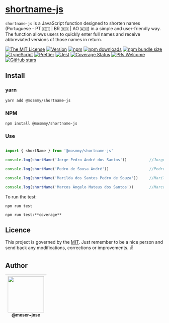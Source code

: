 # [shortname-js](https://github.com/moser-jose/shortname-js)

`shortname-js` is a JavaScript function designed to shorten names (Portuguese - PT 🇵🇹 | BR 🇧🇷 | AO 🇦🇴) in a simple and user-friendly way. The function allows users to quickly enter full names and receive abbreviated versions of those names in return.

[![The MIT License](https://img.shields.io/badge/license-MIT-blue.svg)](http://opensource.org/licenses/MIT) 
[![Version](https://img.shields.io/github/package-json/v/moser-jose/shortname-js)](https://github.com/moser-jose/shortname-js)
[![npm](https://img.shields.io/npm/v/@mosmmy/shortname-js)](https://www.npmjs.com/package/@mosmmy/shortname-js)
[![npm downloads](https://img.shields.io/npm/dm/@mosmmy/shortname-js)](https://www.npmjs.com/package/@mosmmy/shortname-js)
[![npm bundle size](https://img.shields.io/bundlephobia/min/@mosmmy/shortname-js)](https://bundlephobia.com/package/@mosmmy/shortname-js)
[![TypeScript](https://img.shields.io/badge/TypeScript-supported-blue)](https://www.typescriptlang.org/)
[![Prettier](https://img.shields.io/badge/code_style-prettier-ff69b4.svg)](https://prettier.io/)
[![Jest](https://img.shields.io/badge/tested_with-jest-99424f.svg)](https://jestjs.io/)
[![Coverage Status](https://img.shields.io/badge/coverage-100%25-brightgreen.svg)](https://github.com/moser-jose/shortname-js)
[![PRs Welcome](https://img.shields.io/badge/PRs-welcome-brightgreen.svg)](http://makeapullrequest.com)
[![GitHub stars](https://img.shields.io/github/stars/moser-jose/shortname-js?style=social)](https://github.com/moser-jose/shortname-js/stargazers)

## Install

### yarn

`yarn add @mosmmy/shortname-js`

### NPM

`npm install @mosmmy/shortname-js`

### Use

```javascript

import { shortName } from '@mosmmy/shortname-js'

console.log(shortName('Jorge Pedro André dos Santos'))          //Jorge P. A. dos Santos

console.log(shortName('Pedro de Sousa André'))                  //Pedro de S. André

console.log(shortName('Marilda dos Santos Pedro de Souza'))     //Marilda dos S. P. de Souza

console.log(shortName('Marcos Ângelo Mateus dos Santos'))       //Marcos A. M. dos Santos
```

To run the test:

`npm run test`

`npm run test:**coverage**`

## Licence

This project is governed by the [MIT](/LICENSE.md). Just remember to be a nice person and send back any modifications, corrections or improvements. ✌️

## Author

| [<img src="https://avatars0.githubusercontent.com/u/8234620?" width="115"><br><sub>@moser-jose</sub>](https://github.com/moser-jose) |
| :---: |
